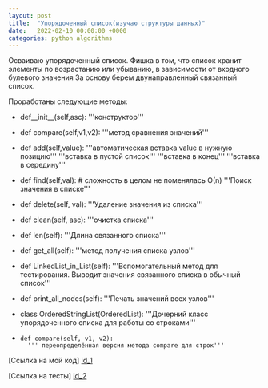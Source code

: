 ```yaml
---
layout: post
title:  "Упорядоченный список(изучаю структуры данных)"
date:   2022-02-10 00:00:00 +0000
categories: python algorithms
---
```

[id_1]: https://github.com/NikLaz25/Algorithms_1/blob/main/OrderedList_1.py
[id_2]: https://github.com/NikLaz25/Algorithms_1/blob/main/OrderedList_test.py

Осваиваю упорядоченный список.
Фишка в том, что список хранит элементы по возрастанию или убыванию, в зависимости от входного булевого значения
За основу берем двунаправленный связанный список.

Проработаны следующие методы:
* def__init__(self,asc):
    '''конструктор'''

* def compare(self,v1,v2):
    '''метод сравнения значений'''

* def add(self,value):
    '''автоматическая вставка value в нужную позицию'''
	'''вставка в пустой список'''
	'''вставка в конец'''
	'''вставка в середину'''

*   def find(self,val):  # сложность в целом не поменялась О(n)
        '''Поиск значения в списке'''

*   def delete(self, val):
        '''Удаление значения из списка'''

*   def clean(self, asc):
        '''очистка списка'''

*   def len(self):
        '''Длина связанного списка'''

*   def get_all(self):
        '''метод получения списка узлов'''

*   def LinkedList_in_List(self):
        '''Вспомогательный метод для тестирования.
        Выводит значения связанного списка в обычный список'''

*   def print_all_nodes(self):
        '''Печать значений всех узлов'''

* class OrderedStringList(OrderedList):
    '''Дочерний класс упорядоченного списка для работы со строками'''
*     def compare(self, v1, v2):
        ''' переопределённая версия метода compare для строк'''


[Ссылка на мой код] [id_1]


[Ссылка на тесты] [id_2]




